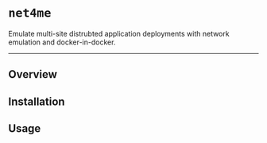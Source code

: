 # **`net4me`**

Emulate multi-site distrubted application deployments with network emulation and docker-in-docker.

---

## Overview

## Installation

## Usage

